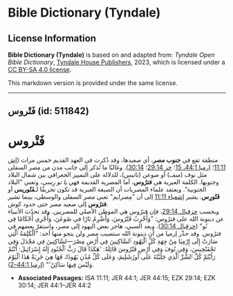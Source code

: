 # Bible Dictionary (Tyndale)

## License Information

**Bible Dictionary (Tyndale)** is based on and adapted from: _Tyndale Open Bible Dictionary_, [Tyndale House Publishers](https://tyndaleopenresources.com/), 2023, which is licensed under a [CC BY-SA 4.0 license](https://creativecommons.org/licenses/by-sa/4.0/legalcode.en).

This markdown version is provided under the same license.



--------------------------------

## فَتْروس (id: 511842)

فَتْروس
=======

منطقة تقع في **جنوب مصر**، أي صعيدها، وقد ذُكرت في العهد القديم خمس مرات ([إش 11:11](https://ref.ly/Isa11:11)؛ [إرميا 44:1، 15](https://ref.ly/Jer44:1,Jer44:15)؛ [حز 29:14](https://ref.ly/Ezek29:14)؛ [30:14](https://ref.ly/Ezek30:14)). وغالبًا ما تُذكر إلى جانب مدن من مصر السفلى مثل نوف (منف) أو صوعن (تانيس)، للدلالة على التمييز الجغرافي بين شمال البلاد وجنوبها. الكلمة العبرية هي **فترُوس**، أما المصرية القديمة فهي *پا تو رِسي*، وتعني "البلاد الجنوبية". ويعتقد علماء المصريات أن الصيغة العبرية قد تكون تحريفًا لـ**فَتُوريس** أو **فَتُورِس**. يشير [إشعياء 11:11](https://ref.ly/Isa11:11) إلى أن "مِصرايم" تعني مصر السفلى والوسطى، بينما تشير **فترُوس** إلى صعيد مصر حتى حدود كوش.  
وبحسب [حزقيال 29:14](https://ref.ly/Ezek29:14)، فإن فترُوس هي الموطن الأصلي للمصريين. وقد تحدّث الأنبياء عن دينونة الله على فترُوس: "وَأُخْرِبُ فَتْرُوسَ، وَأُضْرِمُ نَارًا في صُوعَنَ، وَأُجْرِي أَحْكَامًا فِي نُو" ([حزقيال 30:14](https://ref.ly/Ezek30:14)). وبعد السبي، هاجر بعض اليهود إلى مصر، واستقرّ بعضهم في فترُوس. وقد حذّر إرميا من أن دينونة الله ستصيب مصر ولن ينجو منها أحد: "اَلْكَلِمَةُ ٱلَّتِي صَارَتْ إِلَى إِرْمِيَا مِنْ جِهَةِ كُلِّ ٱلْيَهُودِ ٱلسَّاكِنِينَ فِي أَرْضِ مِصْرَ—لسَّاكِنِينَ فِي مَجْدَلَ وَفِي تَحْفَنْحِيسَ، وَفِي نُوفَ وَفِي أَرْضِ فَتْرُوسَ قَائِلَةً: 'هَكَذَا قَالَ رَبُّ ٱلْجُنُودِ إِلَهُ إِسْرَائِيلَ: أَنْتُمْ رَأَيْتُمْ كُلَّ ٱلشَّرِّ ٱلَّذِي جَلَبْتُهُ عَلَى أُورُشَلِيمَ، وَعَلَى كُلِّ مُدُنِ يَهُوذَا، فَهَا هِيَ خَرِبَةٌ هَذَا ٱلْيَوْمَ وَلَيْسَ فِيهَا سَاكِنٌ'" ([إرميا 44:1–2](https://ref.ly/Jer44:1-Jer44:2)).

* **Associated Passages:** ISA 11:11; JER 44:1; JER 44:15; EZK 29:14; EZK 30:14; JER 44:1–JER 44:2

